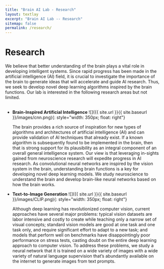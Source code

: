 ```yaml
---
title: "Brain AI Lab - Research"
layout: textlay
excerpt: "Brain AI Lab -- Research"
sitemap: false
permalink: /research/
---
```


# Research

We believe that better understanding of the brain plays a vital role in developing intelligent systems. Since rapid progress has been made in the artificial intelligence (AI) field, it is crucial to investigate the importance of the brain to generate ideas that will accelerate and guide AI research. Thus, we seek to develop novel deep learning algorithms inspired by the brain functions. Our lab is interested in the following research areas but not limited.<br><br>

- **Brain-Inspired Artificial Intelligence** ![]({{ site.url }}{{ site.baseurl }}/images/cnn.png){: style="width: 350px; float: right"}
  
  The brain provides a rich source of inspiration for new types of algorithms and architectures of artificial intelligence (AI) and can provide validation of AI techniques that already exist. If a known algorithm is subsequently found to be implemented in the brain, then that is strong support for its plausibility as an integral component of an overall general intelligence system. Our view is that leveraging in-sights gained from neuroscience research will expedite progress in AI research. As convolutional neural networks are inspired by the vision system in the brain, understanding brain functions is a key for developing novel deep learning models. We study neuroscience to understand the brain and develop brain-like neural networks based on how the brain works.

- **Text-to-Image Generation** ![]({{ site.url }}{{ site.baseurl }}/images/CLIP.png){: style="width: 350px; float: right"} 
  
  Although deep learning has revolutionized computer vision, current approaches have several major problems: typical vision datasets are labor intensive and costly to create while teaching only a narrow set of visual concepts; standard vision models are good at one task and one task only, and require significant effort to adapt to a new task; and models that perform well on benchmarks have disappointingly poor performance on stress tests, casting doubt on the entire deep learning approach to computer vision. To address these problems, we study a neural network that it is trained on a wide variety of images with a wide variety of natural language supervision that’s abundantly available on the internet to generate images from text prompts. <br><br><br>


